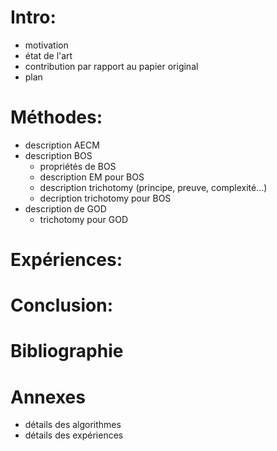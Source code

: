 # Intro:
- motivation
- état de l'art
- contribution par rapport au papier original
- plan

# Méthodes:
- description AECM
- description BOS
    - propriétés de BOS
    - description EM pour BOS
    - description trichotomy (principe, preuve, complexité...)
    - decription trichotomy pour BOS
- description de GOD
    - trichotomy pour GOD

# Expériences:

# Conclusion:

# Bibliographie

# Annexes

- détails des algorithmes
- détails des expériences
